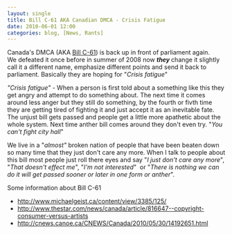 ```yaml
---
layout: single
title: Bill C-61 AKA Canadian DMCA - Crisis Fatigue
date: 2010-06-01 12:00
categories: blog, [News, Rants]
---
```

Canada's DMCA (AKA <a href="http://www2.parl.gc.ca/housepublications/publication.aspx?docid=3570473&amp;language=e&amp;mode=1">Bill C-61</a>) is back up in front of parliament again. We defeated it once before in summer of 2008 now <em><strong>they </strong><span style="font-style: normal;">change it slightly call it a different name, emphasize different points and send it back to parliament. Basically they are hoping for "</span>Crisis fatigue</em>"

<em>"Crisis fatigue" </em>- When a person is first told about a something like this they get angry and attempt to do something about. The next time it comes around less anger but they still do something, by the fourth or fivth time they are getting tired of fighting it and just accept it as an inevitable fate. The unjust bill gets passed and people get a little more apathetic about the whole system. Next time anther bill comes around they don't even try. "<em>You can't fight city hall</em>"

We live in a "<em>almost"</em> broken nation of people that have been beaten down so many time that they just don't care any more. When I talk to people about this bill most people just roll there eyes and say "<em>I just don't care any more</em>", "<em>That doesn't effect me</em>", "<em>I'm not interested</em>"  or "<em>There is nothing we can do it will get passed sooner or later in one form or anther</em>".

Some information about Bill C-61
<ul>
	<li><a href="http://www.michaelgeist.ca/content/view/3385/125/">http://www.michaelgeist.ca/content/view/3385/125/</a></li>
	<li><a href="http://www.thestar.com/news/canada/article/816647--copyright-consumer-versus-artists">http://www.thestar.com/news/canada/article/816647--copyright-consumer-versus-artists</a></li>
	<li><a href="http://cnews.canoe.ca/CNEWS/Canada/2010/05/30/14192651.html">http://cnews.canoe.ca/CNEWS/Canada/2010/05/30/14192651.html</a></li>
</ul>
